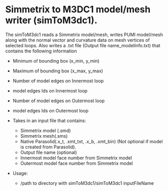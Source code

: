 # Simmetrix to M3DC1 model/mesh writer (simToM3dc1).
The simToM3dc1 reads a Simmetrix model/mesh, writes PUMI model/mesh along
with the normal vector and curvature data on mesh vertices of selected loops.
Also writes a .txt file (Output file name\_modelInfo.txt) that contains the following information
  * Minimum of bounding box (x\_min, y\_min)
  * Maximum of bounding box (x\_max, y\_max)
  * Number of model edges on Innermost loop
  * model edges Ids on Innermost loop
  * Number of model edges on Outermost loop
  * model edges Ids on Outermost loop

* Takes in an input file that contains:
    * Simmetrix model (.smd)
    * Simmetrix mesh(.sms)  
    * Native Parasolid(.x\_t, .xmt\_txt, .x\_b, .xmt\_bin) (Not optional if model is created from Parasolid).
    * Output file name (optional)
    * Innermost model face number from Simmetrix model
    * Outermost model face number from Simmetrix model

* Usage:
    * /path to directory with simToM3dc1/simToM3dc1 inputFileName
